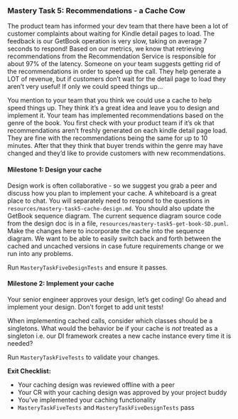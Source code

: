 ###  Mastery Task 5: Recommendations - a Cache Cow

The product team has informed your dev team that there have been a lot of customer complaints about waiting for Kindle
detail pages to load. The feedback is our GetBook operation is very slow, taking on average 7 seconds to
respond! Based on our metrics, we know that retrieving recommendations from the Recommendation Service is responsible
for about 97% of the latency. Someone on your team suggests getting rid of the recommendations in order to speed up the
call. They help generate a LOT of revenue, but if customers don’t wait for the detail page to load they aren’t very
useful! If only we could speed things up...

You mention to your team that you think we could use a cache to help speed things up. They think it’s a great idea and
leave you to design and implement it. Your team has implemented recommendations based on the genre of the book. You
first check with your product team if it’s ok that recommendations aren’t freshly generated on each kindle detail page
load. They are fine with the recommendations being the same for up to 10 minutes. After that they think that buyer
trends within the genre may have changed and they’d like to provide customers with new recommendations.

#### Milestone 1: Design your cache

Design work is often collaborative - so we suggest you grab a peer and discuss how you plan to implement your cache. A
whiteboard is a great place to chat. You will separately need to respond to the questions in
`resources/mastery-task5-cache-design.md`. You should also update the GetBook sequence diagram. The current sequence
diagram source code from the design doc is in a file, `resources/mastery-task5-get-book-SD.puml`. Make the changes here
to incorporate the cache into the sequence diagram. We want to be able to easily switch back and forth between the
cached and uncached versions in case future requirements change or we run into any problems.

Run `MasteryTaskFiveDesignTests` and ensure it passes.

#### Milestone 2: Implement your cache

Your senior engineer approves your design, let’s get coding! Go ahead and implement your design. Don’t forget to add
unit tests!

When implementing cached calls, consider which classes should be a singletons. What would the
behavior be if your cache is *not* treated as a singleton i.e. our DI framework creates a new cache instance every
time it is needed?

Run `MasteryTaskFiveTests` to validate your changes.

**Exit Checklist:**

* Your caching design was reviewed offline with a peer
* Your CR with your caching design was approved by your project buddy
* You’ve implemented your caching functionality
* `MasteryTaskFiveTests` and `MasteryTaskFiveDesignTests` pass
